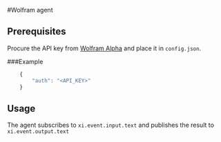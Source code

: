 #Wolfram agent

## Prerequisites
Procure the API key from [Wolfram Alpha](https://developer.wolframalpha.com) and place it in `config.json`.

###Example
```js
    {
        "auth": "<API_KEY>"
    }

```

## Usage

The agent subscribes to `xi.event.input.text` and publishes the result to `xi.event.output.text`








